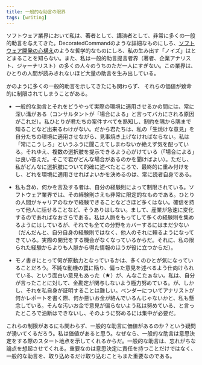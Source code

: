 ```yaml
---
title: 一般的な助言の限界
tags: [writing]
---
```


ソフトウェア業界において私は、著者として、講演者として、非常に多くの一般的助言を与えてきた。DecoratedCommandのような詳細なものにしろ、[ソフトウェア開発の心構え](SoftwareDevelopmentAttitude)のような哲学的なものにしろ、私の生み出す「ノイズ」はとどまることを知らない。また、私は一般的助言提言者界（著者、企業アナリスト、ジャーナリスト）の多くの人々のうちのただ一人にすぎない。この業界は、ひとりの人間が読みきれないほど大量の助言を生み出している。

かのように多くの一般的助言を示してきたにも関わらず、
それらの価値が致命的に制限されてしまうことがある。

* 一般的な助言とそれをどうやって実際の環境に適用させるかの間には、常に深い溝がある（コンサルタントが「場合による」と言ってバカにされる原因がこれだ）。私ひとりが君たちの案件すべてを熟知し、制約を隅から隅まで知ることなど出来るわけがない。だから君たちは、私の「生焼けな意見」を自分たちの環境に適用させながら、見事焼き上げなければならない。私は「常にこうしろ」というふうに聞こえてしまわないか絶えず気を配っている。それゆえ、複数の選択肢を提示できるよう心がけている（「場合による」は良い答えだ。そこで君がどんな場合があるのかを聞けばよい）。ただし、私がどんなに選択肢について的確に述べたところで、最終的に重み付けをし、どれを環境に適用させればよいかを決めるのは、常に読者自身である。

* 私も含め、何かを言及する者は、自分の経験則によって制限されている。ソフトウェア業界では、その経験則さえも非常に限定的なものである。ひとりの人間がキャリアのなかで経験できることなどさほど多くはない。確信を持って他人に話せることなど、そうありはしない。まして、産業が急速に変化するのであればなおさらである。私は人脈をもってして多くの経験則を集めるようにはしているが、それでも全ての分野をカバーするにはまだ少ない（だんだんと、自分自身の経験則ではなく、他人のそれに頼るようになってきている。実際の開発をする機会がなくなっているからだ。それに、私の限られた経験からよりも人脈から得た情報のほうが役に立つからだ）。

* モノ書きにとって何が原動力となっているかは、多くのひとが気になっていることだろう。不純な動機の罠に陥り、偏った意見を述べるよう仕向けられている、という面白い意見もあった（★）が、んなこたぁない。私は、自分が言ったことに対して、金勘定が関与しないよう極力努めている。が、しかし、それを私自身が証明することは難しい。ベンダーについてアナリストが何かレポートを書く際、何か悪いお金が絡んでいるんじゃないかと、私も懸念している。そんな汚いお金で意見が偏らないよう私は努めている、と言ったところで油断はできないし、そのように努めるには集中が必要だ。

これらの制限があるにも関わらず、一般的な助言に価値があるのか？という疑問が湧いてくるだろう。私は価値があると思う。なぜなら、一般的な助言は意思決定をする際のスタート地点を示してくれるからだ。一般的な助言は、忘れがちな論点を想起させてくれる。重要なのは意思決定に責任を持つことだけではなく、一般的な助言を、取り込めるだけ取り込むこともまた重要なのである。
